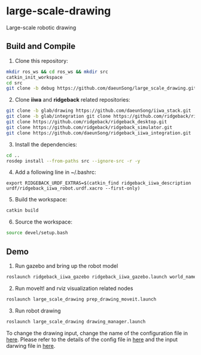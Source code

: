 # large-scale-drawing
Large-scale robotic drawing

## Build and Compile

1. Clone this repository:
```sh
mkdir ros_ws && cd ros_ws && mkdir src
catkin_init_workspace
cd src
git clone -b debug https://github.com/daeunSong/large_scale_drawing.git
```

2. Clone **iiwa** and **ridgeback** related repositories:
```sh
git clone -b glab/drawing https://github.com/daeunSong/iiwa_stack.git
git clone -b glab/integration git clone https://github.com/ridgeback/ridgeback.git
git clone https://github.com/ridgeback/ridgeback_desktop.git
git clone https://github.com/ridgeback/ridgeback_simulator.git
git clone https://github.com/daeunSong/ridgeback_iiwa_integration.git
```

3. Install the dependencies:
```sh
cd ..
rosdep install --from-paths src --ignore-src -r -y
```

4. Add a following line in ~/.bashrc:

`export RIDGEBACK_URDF_EXTRAS=$(catkin_find ridgeback_iiwa_description urdf/ridgeback_iiwa_robot.urdf.xacro --first-only)`


5. Build the workspace:
```sh
catkin build
```

6. Source the workspace:
```sh
source devel/setup.bash
```

## Demo

1. Run gazebo and bring up the robot model
```sh
roslaunch ridgeback_iiwa_gazebo ridgeback_iiwa_gazebo.launch world_name:=empty
```

2. Run moveIt! and rviz visualization related nodes
```sh
roslaunch large_scale_drawing prep_drawing_moveit.launch
```

3. Run robot drawing
```sh
roslaunch large_scale_drawing drawing_manager.launch
```

To change the drawing input, change the name of the configuration file in [here](https://github.com/daeunSong/large_scale_drawing/blob/31b85f34acbd624ab041da2da8223dcf6439c6a2/iiwa/launch/prep_drawing_moveit.launch#L8). Please refer to the details of the config file in [here](https://github.com/daeunSong/large_scale_drawing/tree/debug/data/config) and the input darwing file in [here](https://github.com/daeunSong/large_scale_drawing/tree/debug/data/input).


